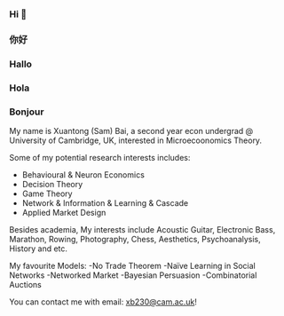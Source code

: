 ### Hi 👋
### 你好
### Hallo
### Hola
### Bonjour

My name is Xuantong (Sam) Bai, a second year econ undergrad @ University of Cambridge, UK, interested in Microecoonomics Theory.

Some of my potential research interests includes:
- Behavioural & Neuron Economics
- Decision Theory
- Game Theory
- Network & Information & Learning & Cascade
- Applied Market Design

Besides academia, My interests include Acoustic Guitar, Electronic Bass, Marathon, Rowing, Photography, Chess, Aesthetics, Psychoanalysis, History and etc.

My favourite Models:
-No Trade Theorem
-Naïve Learning in Social Networks
-Networked Market
-Bayesian Persuasion
-Combinatorial Auctions

You can contact me with email: [xb230@cam.ac.uk](mailto:xb230@cam.ac.uk)!
